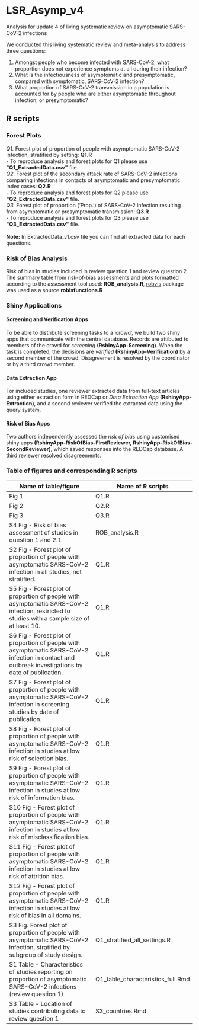# LSR_Asymp_v4
Analysis for update 4 of living systematic review on asymptomatic SARS-CoV-2 infections

We conducted this living systematic review and meta-analysis to address three questions: 
1. Amongst people who become infected with SARS-CoV-2, what proportion does not experience symptoms at all during their infection?
2. What is the infectiousness of asymptomatic and presymptomatic, compared with symptomatic, SARS-CoV-2 infection?
3. What proportion of SARS-CoV-2 transmission in a population is accounted for by people who are either asymptomatic throughout infection, or presymptomatic? 



## R scripts

### Forest Plots
<i>Q1.</i> Forest plot of proportion of people with asymptomatic SARS-CoV-2 infection, stratified by setting:   <b>Q1.R</b><br>   - To reproduce analysis and forest plots for Q1 please use <b>"Q1_ExtractedData.csv"</b> file. <br/>
<i>Q2.</i> Forest plot of the secondary attack rate of SARS-CoV-2 infections comparing infections in contacts of asymptomatic and presymptomatic index cases: <b>Q2.R</b><br>  - To reproduce analysis and forest plots for Q2 please use <b>"Q2_ExtractedData.csv"</b> file.<br/>
<i>Q3.</i> Forest plot of proportion (‘Prop.’) of SARS-CoV-2 infection resulting from asymptomatic or presymptomatic transmission: <b>Q3.R</b><br>  - To reproduce analysis and forest plots for Q3 please use <b>"Q3_ExtractedData.csv"</b> file.<br/>
<br>
<b>Note:</b> In ExtractedData_v1.csv file you can find all extracted data for each questions.


### Risk of Bias Analysis
Risk of bias in studies included in review question 1 and review question 2
The summary table from risk-of-bias assessments and plots formatted according to the assessment tool used: <b>ROB_analysis.R</b>, [robvis](https://github.com/mcguinlu/robvis) package was used as a source <b>robisfunctions.R</b>


### Shiny Applications

#### Screening and Verification Apps
To be able to distribute screening tasks to a ‘crowd’, we build two shiny apps that communicate with the central database.
Records are attibuted to members of the crowd for <i>screening</i> <b>(RshinyApp-Screening)</b>. When the task is completed, the decisions are <i>verified</i> <b>(RshinyApp-Verification)</b> by a second member of the crowd.
Disagreement is resolved by the coordinator or by a third crowd member.

#### Data Extraction App
For included studies, one reviewer extracted data from full-text articles using either extraction form in REDCap or <i>Data Extraction App</i> <b>(RshinyApp-Extraction)</b>, and a second reviewer verified the extracted data using the query system.

#### Risk of Bias Apps
Two authors  independently assessed the <i>risk of bias</i> using customised shiny apps <b>(RshinyApp-RiskOfBias-FirstReviewer, RshinyApp-RiskOfBias-SecondReviewer)</b>, which saved responses into the REDCap database. A third reviewer resolved disagreements.

### Table of figures and corresponding R scripts

|          Name of table/figure                                                                                                                    |  Name of R scripts                |
|--------------------------------------------------------------------------------------------------------------------------------------------------|-----------------------------------|
|Fig 1	                                                                                                                                           | Q1.R                              |
|Fig 2	                                                                                                                                           | Q2.R                            |
|Fig 3	                                                                                                                                           | Q3.R                            |
|S4 Fig - Risk of bias assessment of studies in question 1 and 2.1	                                                                               | ROB_analysis.R                    |
|S2 Fig - Forest plot of proportion of people with asymptomatic SARS-CoV-2 infection in all studies, not stratified.	                           | Q1.R                              |
|S5 Fig - Forest plot of proportion of people with asymptomatic SARS-CoV-2 infection, restricted to studies with a sample size of at least 10.     | Q1.R                              |
|S6 Fig - Forest plot of proportion of people with asymptomatic SARS-CoV-2 infection in contact and outbreak investigations by date of publication.| Q1.R                              |
|S7 Fig - Forest plot of proportion of people with asymptomatic SARS-CoV-2 infection in screening studies by date of publication.                  | Q1.R                              |
|S8 Fig - Forest plot of proportion of people with asymptomatic SARS-CoV-2 infection in studies at low risk of selection bias.	                   | Q1.R                              |
|S9 Fig - Forest plot of proportion of people with asymptomatic SARS-CoV-2 infection in studies at low risk of information bias.                   | Q1.R                              |
|S10 Fig - Forest plot of proportion of people with asymptomatic SARS-CoV-2 infection in studies at low risk of misclassification bias.            | Q1.R                              |
|S11 Fig - Forest plot of proportion of people with asymptomatic SARS-CoV-2 infection in studies at low risk of attrition bias.	                   | Q1.R                              |
|S12 Fig - Forest plot of proportion of people with asymptomatic SARS-CoV-2 infection in studies at low risk of bias in all domains.               | Q1.R                              |
|S3 Fig. Forest plot of proportion of people with asymptomatic SARS-CoV-2 infection, stratified by subgroup of study design.	                   | Q1_stratified_all_settings.R      |
|S1 Table - Characteristics of studies reporting on proportion of asymptomatic SARS-CoV-2 infections (review question 1)	                       | Q1_table_characteristics_full.Rmd |
|S3 Table - Location of studies contributing data to review question 1	                                                                           | S3_countries.Rmd                  |
